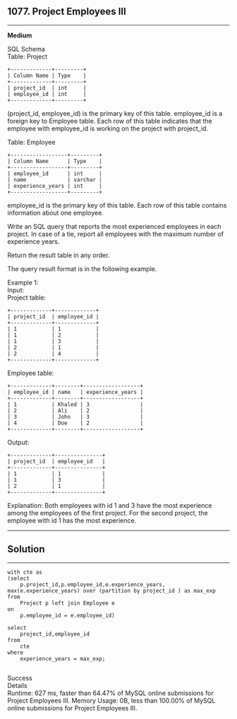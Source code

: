 ## 1077. Project Employees III  
---
**Medium**

SQL Schema  
Table: Project
```
+-------------+---------+
| Column Name | Type    |
+-------------+---------+
| project_id  | int     |
| employee_id | int     |
+-------------+---------+
```
(project_id, employee_id) is the primary key of this table.
employee_id is a foreign key to Employee table.
Each row of this table indicates that the employee with employee_id is working on the project with project_id.
 

Table: Employee
```
+------------------+---------+
| Column Name      | Type    |
+------------------+---------+
| employee_id      | int     |
| name             | varchar |
| experience_years | int     |
+------------------+---------+
```
employee_id is the primary key of this table.
Each row of this table contains information about one employee.
 

Write an SQL query that reports the most experienced employees in each project. In case of a tie, report all employees with the maximum number of experience years.

Return the result table in any order.

The query result format is in the following example.

 

Example 1:  
Input:   
Project table:  
```
+-------------+-------------+
| project_id  | employee_id |
+-------------+-------------+
| 1           | 1           |
| 1           | 2           |
| 1           | 3           |
| 2           | 1           |
| 2           | 4           |
+-------------+-------------+
```
Employee table:
```
+-------------+--------+------------------+
| employee_id | name   | experience_years |
+-------------+--------+------------------+
| 1           | Khaled | 3                |
| 2           | Ali    | 2                |
| 3           | John   | 3                |
| 4           | Doe    | 2                |
+-------------+--------+------------------+
```
Output: 
```
+-------------+---------------+
| project_id  | employee_id   |
+-------------+---------------+
| 1           | 1             |
| 1           | 3             |
| 2           | 1             |
+-------------+---------------+
```
Explanation: Both employees with id 1 and 3 have the most experience among the employees of the first project. For the second project, the employee with id 1 has the most experience.


---

## Solution

---

```
with cte as
(select
    p.project_id,p.employee_id,e.experience_years, max(e.experience_years) over (partition by project_id ) as max_exp
from
    Project p left join Employee e
on
    p.employee_id = e.employee_id)
    
select
    project_id,employee_id
from
    cte
where
    experience_years = max_exp;


```

Success  
Details   
Runtime: 627 ms, faster than 64.47% of MySQL online submissions for Project Employees III.
Memory Usage: 0B, less than 100.00% of MySQL   online submissions for Project Employees III.
